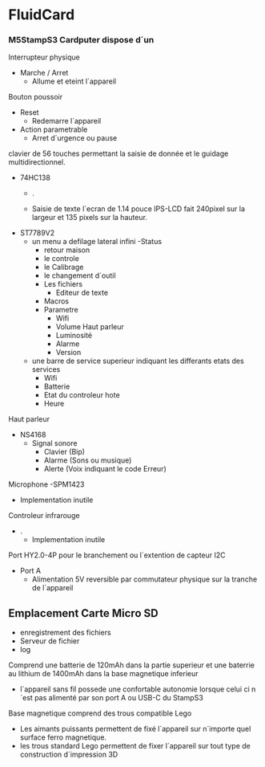# FluidCard

### M5StampS3 Cardputer dispose d´un 

Interrupteur physique 
- Marche / Arret
  - Allume et eteint l´appareil

Bouton poussoir
- Reset
  - Redemarre l´appareil
- Action parametrable
  - Arret d´urgence ou pause

clavier de 56 touches permettant la saisie de donnée et le guidage multidirectionnel.
- 74HC138
  - .
  

  - Saisie de texte
l´ecran de 1.14 pouce IPS-LCD fait 240pixel sur la largeur et 135 pixels sur la hauteur.
- ST7789V2
  - un menu a defilage lateral infini 
    -Status
    - retour maison
    - le controle
    - le Calibrage
    - le changement d´outil
    - Les fichiers
      - Editeur de texte
    - Macros
    - Parametre
      - Wifi
      - Volume Haut parleur
      - Luminosité
      - Alarme
      - Version
  - une barre de service superieur indiquant les differants etats des services
    - Wifi
    - Batterie
    - Etat du controleur hote
    - Heure

Haut parleur 
- NS4168
  - Signal sonore
    - Clavier (Bip)
    - Alarme (Sons ou musique)
    - Alerte (Voix indiquant le code Erreur)

Microphone
-SPM1423
  - Implementation inutile

Controleur infrarouge 
- .
  - Implementation inutile

Port HY2.0-4P pour le branchement ou l´extention de capteur I2C
- Port A 
  - Alimentation 5V reversible par commutateur physique sur la tranche de l´appareil 

Emplacement Carte Micro SD
- 
  - enregistrement des fichiers
  - Serveur de fichier
  - log

Comprend une batterie de 120mAh dans la partie superieur et une baterrie au lithium de 1400mAh dans la base magnetique inferieur
- l´appareil sans fil possede une confortable autonomie lorsque celui ci n´est pas alimenté par son port A ou USB-C du StampS3

Base magnetique comprend des trous compatible Lego
- Les aimants puissants permettent de fixé l´appareil sur n´importe quel surface ferro magnetique.
- les trous standard Lego permettent de fixer l´appareil sur tout type de construction d´impression 3D
